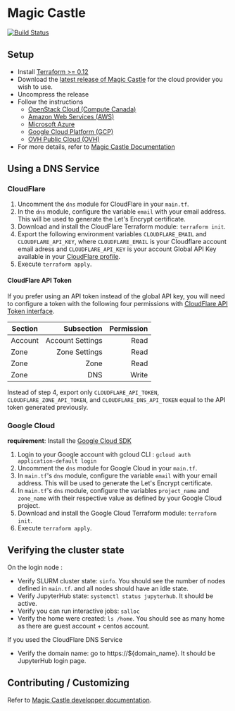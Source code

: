 # Magic Castle

[![Build Status](https://travis-ci.com/ComputeCanada/magic_castle.svg?branch=master)](https://travis-ci.com/ComputeCanada/magic_castle)

## Setup

- Install [Terraform >= 0.12](https://www.terraform.io/downloads.html)
- Download the [latest release of Magic Castle](https://github.com/ComputeCanada/magic_castle/releases) for the cloud provider you wish to use.
- Uncompress the release
- Follow the instructions 
  - [OpenStack Cloud (Compute Canada)](openstack/README.md)
  - [Amazon Web Services (AWS)](aws/README.md)
  - [Microsoft Azure](azure/README.md)
  - [Google Cloud Platform (GCP)](gcp/README.md)
  - [OVH Public Cloud (OVH)](ovh/README.md)
- For more details, refer to [Magic Castle Documentation](docs)

## Using a DNS Service

### CloudFlare

1. Uncomment the `dns` module for CloudFlare in your `main.tf`.
2. In the `dns` module, configure the variable `email` with your email address. This will be used to generate the Let's Encrypt certificate.
3. Download and install the CloudFlare Terraform module: `terraform init`.
4. Export the following environment variables `CLOUDFLARE_EMAIL` and `CLOUDFLARE_API_KEY`, where `CLOUDFLARE_EMAIL` is your Cloudflare account email adress and `CLOUDFLARE_API_KEY` is your account Global API Key available in your [CloudFlare profile](https://dash.cloudflare.com/profile/api-tokens).
5. Execute `terraform apply`.

#### CloudFlare API Token

If you prefer using an API token instead of the global API key, you will need to configure a token with the following four permissions with [CloudFlare API Token interface](https://dash.cloudflare.com/profile/api-tokens).

| Section | Subsection | Permission|
| ------------- |-------------:| -----:|
| Account | Account Settings | Read|
| Zone | Zone Settings | Read|
| Zone | Zone | Read|
| Zone | DNS | Write|

Instead of step 4, export only `CLOUDFLARE_API_TOKEN`, `CLOUDFLARE_ZONE_API_TOKEN`, and `CLOUDFLARE_DNS_API_TOKEN` equal to the API token generated previously.

### Google Cloud

**requirement**: Install the [Google Cloud SDK](https://cloud.google.com/sdk/docs/downloads-interactive)

1. Login to your Google account with gcloud CLI : `gcloud auth application-default login`
2. Uncomment the `dns` module for Google Cloud in your `main.tf`.
3. In `main.tf`'s `dns` module, configure the variable `email` with your email address. This will be used to generate the Let's Encrypt certificate.
4. In `main.tf`'s `dns` module, configure the variables `project_name` and `zone_name`
with their respective value as defined by your Google Cloud project.
5. Download and install the Google Cloud Terraform module: `terraform init`.
6. Execute `terraform apply`.

## Verifying the cluster state

On the login node :
- Verify SLURM cluster state: `sinfo`. You should see the number of nodes defined in `main.tf`.
and all nodes should have an idle state.
- Verify JupyterHub state: `systemctl status jupyterhub`. It should be active.
- Verify you can run interactive jobs: `salloc`
- Verify the home were created: `ls /home`. You should see as many home as there are guest account + centos account.

If you used the CloudFlare DNS Service
- Verify the domain name: go to https://${domain_name}. It should be JupyterHub login page.

## Contributing / Customizing

Refer to [Magic Castle developper documentation](docs/developers.md).